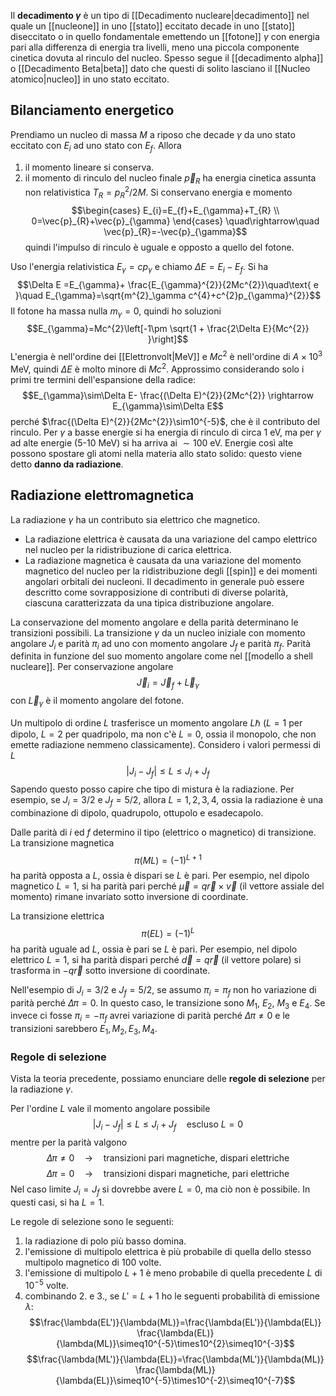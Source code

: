 Il **decadimento $\gamma$** è un tipo di [[Decadimento nucleare|decadimento]] nel quale un [[nucleone]] in uno [[stato]] eccitato decade in uno [[stato]] diseccitato o in quello fondamentale emettendo un [[fotone]] $\gamma$ con energia pari alla differenza di energia tra livelli, meno una piccola componente cinetica dovuta al rinculo del nucleo. Spesso segue il [[decadimento alpha]] o [[Decadimento Beta|beta]] dato che questi di solito lasciano il [[Nucleo atomico|nucleo]] in uno stato eccitato.
## Bilanciamento energetico
Prendiamo un nucleo di massa $M$ a riposo che decade $\gamma$ da uno stato eccitato con $E_{i}$ ad uno stato con $E_{f}$. Allora
1. il momento lineare si conserva.
2. il momento di rinculo del nucleo finale $\vec{p}_{R}$ ha energia cinetica assunta non relativistica $T_{R}=p^{2}_{R}/2M$.
Si conservano energia e momento
$$\begin{cases}
E_{i}=E_{f}+E_{\gamma}+T_{R} \\
0=\vec{p}_{R}+\vec{p}_{\gamma}
\end{cases} \quad\rightarrow\quad \vec{p}_{R}=-\vec{p}_{\gamma}$$
quindi l'impulso di rinculo è uguale e opposto a quello del fotone.

Uso l'energia relativistica $E_{\gamma}=cp_{\gamma}$ e chiamo $\Delta E=E_{i}-E_{f}$. Si ha
$$\Delta E =E_{\gamma}+ \frac{E_{\gamma}^{2}}{2Mc^{2}}\quad\text{ e }\quad E_{\gamma}=\sqrt{m^{2}_\gamma c^{4}+c^{2}p_{\gamma}^{2}}$$
Il fotone ha massa nulla $m_{\gamma}=0$, quindi ho soluzioni
$$E_{\gamma}=Mc^{2}\left[-1\pm \sqrt{1 + \frac{2\Delta E}{Mc^{2}} }\right]$$
L'energia è nell'ordine dei [[Elettronvolt|MeV]] e $Mc^{2}$ è nell'ordine di $A\times10^{3}$ MeV, quindi $\Delta E$ è molto minore di $Mc^{2}$. Approssimo considerando solo i primi tre termini dell'espansione della radice:
$$E_{\gamma}\sim\Delta E- \frac{(\Delta E)^{2}}{2Mc^{2}} \rightarrow E_{\gamma}\sim\Delta E$$
perché $\frac{(\Delta E)^{2}}{2Mc^{2}}\sim10^{-5}$, che è il contributo del rinculo. Per $\gamma$ a basse energie si ha energia di rinculo di circa 1 eV, ma per $\gamma$ ad alte energie (5-10 MeV) si ha arriva ai $\sim100$ eV. Energie così alte possono spostare gli atomi nella materia allo stato solido: questo viene detto **danno da radiazione**.
## Radiazione elettromagnetica
La radiazione $\gamma$ ha un contributo sia elettrico che magnetico.
- La radiazione elettrica è causata da una variazione del campo elettrico nel nucleo per la ridistribuzione di carica elettrica.
- La radiazione magnetica è causata da una variazione del momento magnetico del nucleo per la ridistribuzione degli [[spin]] e dei momenti angolari orbitali dei nucleoni.
Il decadimento in generale può essere descritto come sovrapposizione di contributi di diverse polarità, ciascuna caratterizzata da una tipica distribuzione angolare.

La conservazione del momento angolare e della parità determinano le transizioni possibili. La transizione $\gamma$ da un nucleo iniziale con momento angolare $J_{i}$ e parità $\pi_{i}$ ad uno con momento angolare $J_{f}$ e parità $\pi_{f}$. Parità definita in funzione del suo momento angolare come nel [[modello a shell nucleare]]. Per conservazione angolare
$$\vec{J}_{i}=\vec{J}_{f}+\vec{L}_{\gamma}$$
con $\vec{L}_{\gamma}$ è il momento angolare del fotone.

Un multipolo di ordine $L$ trasferisce un momento angolare $L\hbar$ ($L=1$ per dipolo, $L=2$ per quadripolo, ma non c'è $L=0$, ossia il monopolo, che non emette radiazione nemmeno classicamente). Considero i valori permessi di $L$
$$|J_{i}-J_{f}|\leq L \leq J_{i}+J_{f}$$
Sapendo questo posso capire che tipo di mistura è la radiazione. Per esempio, se $J_{i}=3/2$ e $J_{f}=5/2$, allora $L=1,2,3,4$, ossia la radiazione è una combinazione di dipolo, quadrupolo, ottupolo e esadecapolo.

Dalle parità di $i$ ed $f$ determino il tipo (elettrico o magnetico) di transizione. La transizione magnetica
$$\pi(ML)=(-1)^{L+1}$$
ha parità opposta a $L$, ossia è dispari se $L$ è pari. Per esempio, nel dipolo magnetico $L=1$, si ha parità pari perché $\vec{\mu}=q\vec{r}\times\vec{v}$ (il vettore assiale del momento) rimane invariato sotto inversione di coordinate.

La transizione elettrica
$$\pi(EL)=(-1)^{L}$$
ha parità uguale ad $L$, ossia è pari se $L$ è pari. Per esempio, nel dipolo elettrico $L=1$, si ha parità dispari perché $\vec{d}=q\vec{r}$ (il vettore polare) si trasforma in $-q\vec{r}$ sotto inversione di coordinate.

Nell'esempio di $J_{i}=3/2$ e $J_{f}=5/2$, se assumo $\pi_{i}=\pi_{f}$ non ho variazione di parità perché $\Delta\pi=0$. In questo caso, le transizione sono $M_{1}$, $E_{2}$, $M_{3}$ e $E_{4}$. Se invece ci fosse $\pi_{i}=-\pi_{f}$ avrei variazione di parità perché $\Delta \pi\neq0$ e le transizioni sarebbero $E_{1},M_{2},E_{3},M_{4}$.
### Regole di selezione
Vista la teoria precedente, possiamo enunciare delle **regole di selezione** per la radiazione $\gamma$.

Per l'ordine $L$ vale il momento angolare possibile
$$|J_{i}-J_{f}|\leq L \leq J_{i}+J_{f}\quad\text{escluso }L=0$$
 mentre per la parità valgono
$$\Delta\pi\neq0\quad \rightarrow \quad\text{transizioni pari magnetiche, dispari elettriche}$$
$$\Delta\pi=0\quad \rightarrow \quad\text{transizioni dispari magnetiche, pari elettriche}$$
 Nel caso limite $J_{i}=J_{f}$ si dovrebbe avere $L=0$, ma ciò non è possibile. In questi casi, si ha $L=1$.

Le regole di selezione sono le seguenti:
1. la radiazione di polo più basso domina.
2. l'emissione di multipolo elettrica è più probabile di quella dello stesso multipolo magnetico di 100 volte.
3. l'emissione di multipolo $L+1$ è meno probabile di quella precedente $L$ di $10^{-5}$ volte.
4. combinando 2. e 3., se $L'=L+1$ ho le seguenti probabilità di emissione $\lambda$:
$$\frac{\lambda(EL')}{\lambda(ML)}=\frac{\lambda(EL')}{\lambda(EL)} \frac{\lambda(EL)}{\lambda(ML)}\simeq10^{-5}\times10^{2}\simeq10^{-3}$$
$$\frac{\lambda(ML')}{\lambda(EL)}=\frac{\lambda(ML')}{\lambda(ML)} \frac{\lambda(ML)}{\lambda(EL)}\simeq10^{-5}\times10^{-2}\simeq10^{-7}$$
